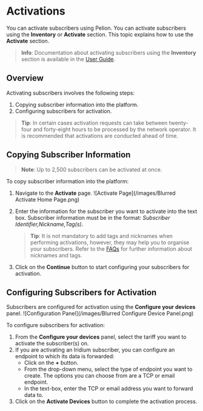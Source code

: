 # Activations
You can activate subscribers using Pelion. You can activate subscribers using the **Inventory** or **Activate** section. This topic explains how to use the **Activate** section.

>**Info**: Documentation about activating subscribers using the **Inventory** section is available in the [User Guide](https://help.iot-x.com/userguide/inventory-management/inventory-management-user-actions/activating-devices-from-the-inventory-page).

## Overview
Activating subscribers involves the following steps:
1. Copying subscriber information into the platform.
2. Configuring subscribers for activation.

>**Tip**: In certain cases activation requests can take between twenty-four and forty-eight hours to be processed by the network operator. It is recommended that activations are conducted ahead of time.

## Copying Subscriber Information
>**Note**: Up to 2,500 subscribers can be activated at once.

To copy subscriber information into the platform:
1. Navigate to the **Activate** page.
![Activate Page](/images/Blurred Activate Home Page.png)
2. Enter the information for the subscriber you want to activate into the text box. Subscriber information must be in the format: _Subscriber Identifier,Nickname,Tag(s)_.
    >**Tip**: It is not mandatory to add tags and nicknames when performing activations, however, they may help you to organise your subscribers. Refer to the [FAQs](https://help.iot-x.com/faqs/device-management/how-can-i-organise-devices) for further information about nicknames and tags.

3. Click on the **Continue** button to start configuring your subscribers for activation.

## Configuring Subscribers for Activation
Subscribers are configured for activation using the **Configure your devices** panel.
![Configuration Panel](/images/Blurred Configure Device Panel.png)

To configure subscribers for activation:
1. From the **Configure your devices** panel, select the tariff you want to activate the subscriber(s) on.
2. If you are activating an Iridium subscriber, you can configure an endpoint to which its data is forwarded:
    * Click on the **+** button.
    * From the drop-down menu, select the type of endpoint you want to create. The options you can choose from are a TCP or email endpoint.
    * In the text-box, enter the TCP or email address you want to forward data to.
3. Click on the **Activate Devices** button to complete the activation process.
